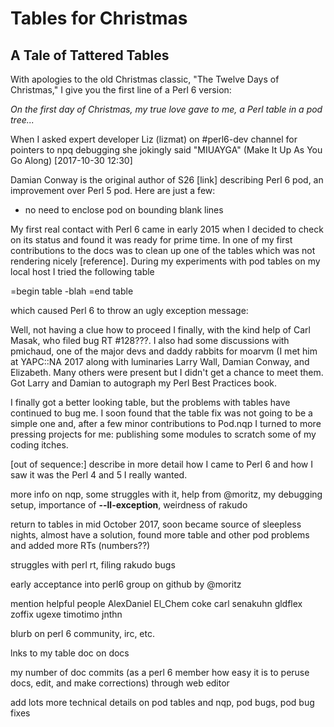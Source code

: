 # Tables for Christmas

## A Tale of Tattered Tables

With apologies to the old Christmas classic, "The Twelve Days of Christmas," 
I give you the first line of a Perl 6 version:

*On the first day of Christmas, my true love gave to me, a Perl table in a pod tree...*

When I asked expert developer Liz (lizmat) on #perl6-dev channel for pointers to npq debugging 
she jokingly said "MIUAYGA" (Make It Up As You Go Along) [2017-10-30 12:30]

Damian Conway is the original author of S26 [link] describing Perl 6 pod, an
improvement over Perl 5 pod.  Here are just a few:

+ no need to enclose pod on bounding blank lines

My first real contact with Perl 6 came in early 2015 when I decided to check on its status and
found it was ready for prime time. In one of my first contributions to the docs was to clean up one of the
tables which was not rendering nicely [reference]. During my experiments with pod tables on my local host
I tried the following table


  =begin table
  -blah
  =end table
  
which caused Perl 6 to throw an ugly exception message:

Well, not having a clue how to proceed I finally, with the kind help of Carl Masak, who
filed bug RT #128???. I also had some discussions with pmichaud, one of the major devs and 
daddy rabbits for moarvm (I met him at YAPC::NA 2017 along with luminaries
Larry Wall, Damian Conway, and Elizabeth. Many others were present but I didn't get a
chance to meet them. Got Larry and Damian to autograph my Perl Best Practices
book.

I finally got a better looking table, but the problems with tables have continued 
to bug me. I soon found that the table fix was not going to be a simple one
and, after a few minor contributions to Pod.nqp I turned to more pressing
projects for me: publishing some modules to scratch some of my coding itches.

[out of sequence:] describe in more detail how I came to Perl 6 and how I saw
it was the Perl 4 and 5  I really wanted.

more info on nqp, some struggles with it, help from @moritz, my debugging setup,
importance of **--ll-exception**, weirdness of rakudo

return to tables in mid October 2017, soon became source of sleepless nights,
almost have a solution, found more table and other pod problems
and added more RTs (numbers??) 

struggles with perl rt, filing rakudo bugs

early acceptance into perl6 group on github by @moritz

mention helpful people AlexDaniel El_Chem coke carl senakuhn gldflex
zoffix ugexe timotimo jnthn 

blurb on perl 6 community, irc, etc.

lnks to my table doc on docs

my number of doc commits (as a perl 6 member how easy it is to
peruse docs, edit, and make corrections)
through web editor 

add lots more technical details on pod tables and nqp, 
pod bugs, pod bug fixes





   
   
